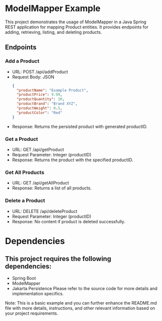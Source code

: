 # ModelMapper Example

This project demonstrates the usage of ModelMapper in a Java Spring REST application for mapping Product entities. It provides endpoints for adding, retrieving, listing, and deleting products.

## Endpoints

### Add a Product
- URL: POST /api/addProduct
- Request Body: JSON
  ```json
  {
    "productName": "Example Product",
    "productPrice": 9.99,
    "productQuantity": 10,
    "productBrand": "Brand XYZ",
    "productWeight": 0.5,
    "productColor": "Red"
  }
- Response: Returns the persisted product with generated productID.

### Get a Product
- URL: GET /api/getProduct
- Request Parameter: Integer (productID)
- Response: Returns the product with the specified productID.

### Get All Products
- URL: GET /api/getAllProduct
- Response: Returns a list of all products.

### Delete a Product
- URL: DELETE /api/deleteProduct
- Request Parameter: Integer (productID)
- Response: No content if product is deleted successfully.

# Dependencies
## This project requires the following dependencies:
* Spring Boot
* ModelMapper
* Jakarta Persistence
Please refer to the source code for more details and implementation specifics.

Note: This is a basic example and you can further enhance the README.md file with more details, instructions, and other relevant information based on your project requirements.


